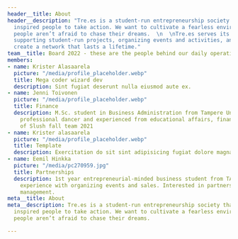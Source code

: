 ```yaml
---
header__title: About
header__description: "Tre.es is a student-run entrepreneurship society that encourages
  inspired people to take action. We want to cultivate a fearless environment where
  people aren’t afraid to chase their dreams.  \n  \nTre.es serves its community by
  supporting student-run projects, organizing events and activities, and helping them
  create a network that lasts a lifetime."
team__title: Board 2022 - these are the people behind our daily operations
members:
- name: Krister Alasaarela
  picture: "/media/profile_placeholder.webp"
  title: Mega coder wizard dev
  description: Sint fugiat deserunt nulla eiusmod aute ex.
- name: Jenni Toivonen
  picture: "/media/profile_placeholder.webp"
  title: Finance
  description: M.Sc. student in Business Administration from Tampere University.   Former
    professional dancer and experienced from educational affairs, finance & sales.  Member
    of Slush fall team 2021
- name: Krister alasaarela
  picture: "/media/profile_placeholder.webp"
  title: Template
  description: Exercitation do sit sint adipisicing fugiat dolore magna fugiat fugiat.
- name: Eemil Hinkka
  picture: "/media/pc270959.jpg"
  title: Partnerships
  description: 1st year entrepreneurial-minded business student from TAMK.  Prior
    experience with organizing events and sales. Interested in partnerships and project
    management.
meta__title: About
meta__description: Tre.es is a student-run entrepreneurship society that encourages
  inspired people to take action. We want to cultivate a fearless environment where
  people aren’t afraid to chase their dreams.

---
```

